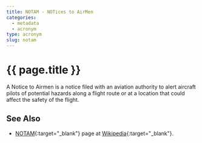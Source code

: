```yaml
---
title: NOTAM - NOTices to AirMen
categories:
  - metadata
  - acronym
type: acronym
slug: notam
---
```

# {{ page.title }}

A Notice to Airmen is a notice filed with an aviation authority
to alert aircraft pilots of potential hazards along a flight route
or at a location that could affect the safety of the flight.

## See Also

* [NOTAM][notamWP]{:target="_blank"} page at [Wikipedia][wp]{:target="_blank"}.

[wp]: <https://en.wikipedia.org> "Wikipedia"
[notamWP]: <https://en.wikipedia.org/wiki/NOTAM> "NOTAM - Wikipedia"
